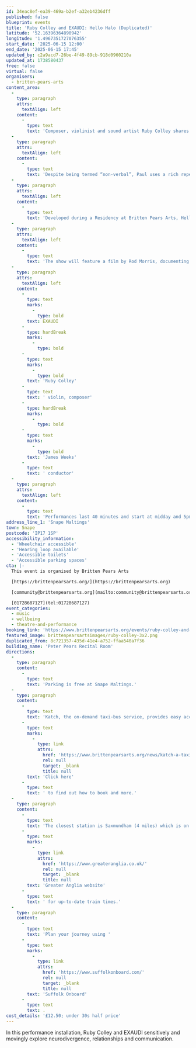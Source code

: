 ```yaml
---
id: 34eac8ef-ea39-469a-b2ef-a32eb4236dff
published: false
blueprint: events
title: 'Ruby Colley and EXAUDI: Hello Halo (Duplicated)'
latitude: '52.16396364890942'
longitude: '1.4967351727076355'
start_date: '2025-06-15 12:00'
end_date: '2025-06-15 17:45'
updated_by: c2a9acd7-26be-4f49-89cb-918d0960210a
updated_at: 1738580437
free: false
virtual: false
organisers:
  - britten-pears-arts
content_area:
  -
    type: paragraph
    attrs:
      textAlign: left
    content:
      -
        type: text
        text: 'Composer, violinist and sound artist Ruby Colley shares her new vocal work Hello Halo performed with EXAUDI, a leading vocal ensemble for new music. This composition has been developed alongside Ruby’s brother, Paul Colley, who is neurodivergent and has high support needs.'
  -
    type: paragraph
    attrs:
      textAlign: left
    content:
      -
        type: text
        text: 'Despite being termed “non-verbal”, Paul uses a rich repertoire of sounds and gestures. This composition transcribes these communication methods, using live voice and recordings of Paul, to make a vocal map of Paul’s life and relationships. It is an intimate examination of communication and asks questions of what it means to be human.  '
  -
    type: paragraph
    attrs:
      textAlign: left
    content:
      -
        type: text
        text: 'Developed during a Residency at Britten Pears Arts, Hello Halo is shaped by Ruby’s own (a neurodiverse musician) and her brother’s lived experience, and is aimed at both neurodiverse and neurotypical audiences. '
  -
    type: paragraph
    attrs:
      textAlign: left
    content:
      -
        type: text
        text: 'The show will feature a film by Rod Morris, documenting the process of Hello Halo and giving audiences a view into the world of Paul Colley and his unique collaboration with his sister Ruby.'
  -
    type: paragraph
    attrs:
      textAlign: left
    content:
      -
        type: text
        marks:
          -
            type: bold
        text: EXAUDI
      -
        type: hardBreak
        marks:
          -
            type: bold
      -
        type: text
        marks:
          -
            type: bold
        text: 'Ruby Colley'
      -
        type: text
        text: ' violin, composer'
      -
        type: hardBreak
        marks:
          -
            type: bold
      -
        type: text
        marks:
          -
            type: bold
        text: 'James Weeks'
      -
        type: text
        text: ' conductor'
  -
    type: paragraph
    attrs:
      textAlign: left
    content:
      -
        type: text
        text: 'Performances last 40 minutes and start at midday and 5pm.'
address_line_1: 'Snape Maltings'
town: Snape
postcode: 'IP17 1SP'
accessibility_information:
  - 'Wheelchair accessible'
  - 'Hearing loop available'
  - 'Accessible toilets'
  - 'Accessible parking spaces'
cta: |-
  This event is organised by Britten Pears Arts

  [https://brittenpearsarts.org/](https://brittenpearsarts.org)

  [community@brittenpearsarts.org](mailto:community@brittenpearsarts.org)

  [01728687127](tel:01728687127)
event_categories:
  - music
  - wellbeing
  - theatre-and-performance
booking_link: 'https://www.brittenpearsarts.org/events/ruby-colley-and-exaudi-hello-halo'
featured_image: brittenpearsartsimages/ruby-colley-3x2.png
duplicated_from: 8c721357-435d-41e4-a752-ffaa540a7f36
building_name: 'Peter Pears Recital Room'
directions:
  -
    type: paragraph
    content:
      -
        type: text
        text: 'Parking is free at Snape Maltings.'
  -
    type: paragraph
    content:
      -
        type: text
        text: 'Katch, the on-demand taxi-bus service, provides easy access to Snape Maltings, connecting it to the towns of Framlingham, Parham, Hacheston, Wickham Market, Wickham Market Railway Station at Campsea Ashe, and Tunstall. '
      -
        type: text
        marks:
          -
            type: link
            attrs:
              href: 'https://www.brittenpearsarts.org/news/katch-a-taxi-bus-to-snape-maltings'
              rel: null
              target: _blank
              title: null
        text: 'Click here'
      -
        type: text
        text: ' to find out how to book and more.'
  -
    type: paragraph
    content:
      -
        type: text
        text: 'The closest station is Saxmundham (4 miles) which is on the East Suffolk Ipswich on the Lowestoft train line. Wickham Market station (6 miles) is located in Campsea Ash on the same line. Visit the '
      -
        type: text
        marks:
          -
            type: link
            attrs:
              href: 'https://www.greateranglia.co.uk/'
              rel: null
              target: _blank
              title: null
        text: 'Greater Anglia website'
      -
        type: text
        text: ' for up-to-date train times.'
  -
    type: paragraph
    content:
      -
        type: text
        text: 'Plan your journey using '
      -
        type: text
        marks:
          -
            type: link
            attrs:
              href: 'https://www.suffolkonboard.com/'
              rel: null
              target: _blank
              title: null
        text: 'Suffolk Onboard'
      -
        type: text
        text: .
cost_details: '£12.50; under 30s half price'
---
```

In this performance installation, Ruby Colley and EXAUDI sensitively and movingly explore neurodivergence, relationships and communication.